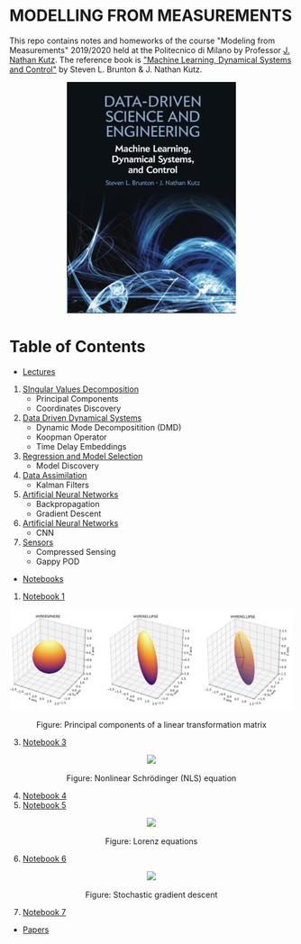 # MODELLING FROM MEASUREMENTS 

This repo contains notes and homeworks of the course "Modeling from Measurements" 2019/2020 held at the Politecnico di Milano by Professor [J. Nathan Kutz](https://amath.washington.edu/people/j-nathan-kutz). The reference book is ["Machine Learning, Dynamical Systems and Control"](http://www.databookuw.com) by Steven L. Brunton & J. Nathan Kutz.

<p align="center">
<img src="storage/figures/book.png" width="300" />
</p>

# Table of Contents
- [Lectures](Lectures/)
 1. [SIngular Values Decomposition](Lectures/Lecture01.pdf)
    * Principal Components
    * Coordinates Discovery
 3. [Data Driven Dynamical Systems](Lectures/Lecture03.pdf)
    * Dynamic Mode Decompositition (DMD)
    * Koopman Operator
    * Time Delay Embeddings
 4. [Regression and Model Selection](Lectures/Lecture04.pdf)
    * Model Discovery
 5. [Data Assimilation](Lectures/Lecture05.pdf)
    * Kalman Filters
 6. [Artificial Neural Networks](Lectures/Lecture06.pdf)
    * Backpropagation
    * Gradient Descent
 7. [Artificial Neural Networks](Lectures/Lecture07.pdf)
    * CNN
 8. [Sensors](Lectures/Lecture08.pdf)
    * Compressed Sensing
    * Gappy POD
- [Notebooks](notebooks/)
 1. [Notebook 1](notebooks/Notebook01.ipynb)
<p align="center">
<img src="storage/figures/pca.png" width="750" />
</p>
<p align="center">
    Figure: Principal components of a linear transformation matrix
</p>

 3. [Notebook 3](notebooks/Notebook03.ipynb)
<p align="center">
<img src="storage/figures/nls.gif" width="400" />
</p>
<p align="center">
    Figure: Nonlinear Schrödinger (NLS) equation
</p>

 4. [Notebook 4](notebooks/Notebook04.ipynb)
 5. [Notebook 5](notebooks/Notebook05.ipynb)
<p align="center">
<img src="storage/figures/lorenz.gif" width="400" />
</p>
<p align="center">
    Figure: Lorenz equations
</p>

 6. [Notebook 6](notebooks/Notebook06.ipynb)
<p align="center">
<img src="storage/figures/sgd.gif" width="400" />
</p>
<p align="center">
    Figure: Stochastic gradient descent
</p>

 7. [Notebook 7](notebooks/Notebook07.ipynb)
- [Papers](papers/)